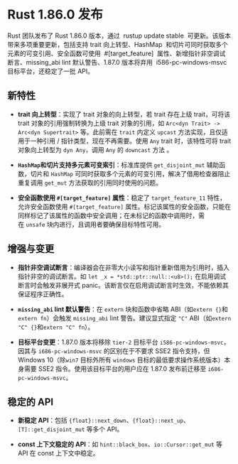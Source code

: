 # Rust 1.86.0 发布

Rust 团队发布了 Rust 1.86.0 版本，通过  rustup update stable  可更新。该版本带来多项重要更新，包括支持 trait 向上转型、HashMap  和切片可同时获取多个元素的可变引用、安全函数可使用  #[target_feature]  属性、新增指针非空调试断言、missing_abi lint 默认警告、1.87.0 版本将弃用  i586-pc-windows-msvc  目标平台，还稳定了一批 API。
## 新特性
    
- **trait 向上转型**：实现了 trait 对象的向上转型，若 trait 存在上级 trait，可将该 trait 对象的引用强制转换为上级 trait 对象的引用，如 `Arc<dyn Trait> -> Arc<dyn Supertrait>` 等。此前需在 `trait` 内定义 `upcast` 方法实现，且仅适用于一种引用 / 指针类型，现在不再需要。使用 `Any` trait 时，该特性可将 trait 对象向上转型为 `dyn Any`，调用 `Any` 的 `downcast` 方法 。
    
- **`HashMap`和切片支持多元素可变索引**：标准库提供 `get_disjoint_mut` 辅助函数，切片和 `HashMap` 可同时获取多个元素的可变引用，解决了借用检查器阻止重复调用 `get_mut` 方法获取的引用同时使用的问题。
    
- **安全函数使用 `#[target_feature]` 属性**：稳定了 `target_feature_11` 特性，允许安全函数使用 `#[target_feature]` 属性。标记该属性的安全函数，只能在同样标记了该属性的函数中安全调用；在未标记的函数中调用时，需在 `unsafe` 块内进行，且调用者要确保目标特性可用。
    
## 增强与变更
    

- **指针非空调试断言**：编译器会在非零大小读写和指针重新借用为引用时，插入指针非空的调试断言。如 `let _x = *std::ptr::null::<u8>();` 在启用调试断言时会触发非展开式 panic。该断言仅在启用调试断言时生效，不能依赖其保证程序正确性。
    
- **`missing_abi` lint 默认警告**：在 `extern` 块和函数中省略 ABI（如`extern {}`和`extern fn`）会触发 `missing_abi` lint 警告。建议显式指定 `"C"` ABI（如`extern "C" {}`和`extern "C" fn`）。
    

- **目标平台变更**：1.87.0 版本将移除 `tier-2` 目标平台 `i586-pc-windows-msvc`，因其与 `i686-pc-windows-msvc` 的区别在于不要求 SSE2 指令支持，但 Windows 10（除`win7` 目标外所有 `windows` 目标的最低要求操作系统版本）本身需要 SSE2 指令。使用该目标平台的用户应在 1.87.0 发布前迁移至 `i686-pc-windows-msvc`。
    
## 稳定的 API
    
- **新稳定 API**：包括 `{float}::next_down`、`{float}::next_up`、`[T]::get_disjoint_mut` 等多个 API。
    
- **const 上下文稳定的 API**：如 `hint::black_box`、`io::Cursor::get_mut` 等 API 在 const 上下文中稳定。
